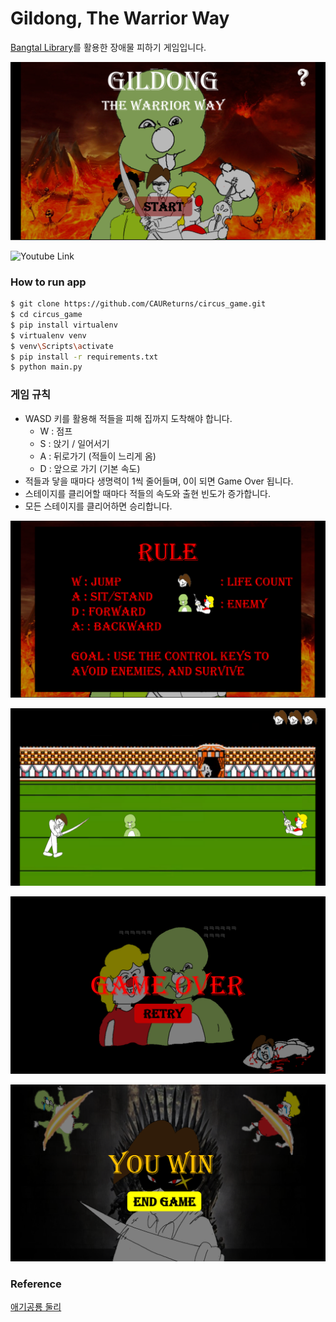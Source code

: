 # Gildong, The Warrior Way

[Bangtal Library](https://cafe.naver.com/bangtal)를 활용한 장애물 피하기 게임입니다.

![1.png](docs/1.PNG)

![Youtube Link](https://www.youtube.com/watch?v=8uTViakvevs)

### How to run app

```bash
$ git clone https://github.com/CAUReturns/circus_game.git
$ cd circus_game
$ pip install virtualenv
$ virtualenv venv
$ venv\Scripts\activate
$ pip install -r requirements.txt
$ python main.py
```

### 게임 규칙

- WASD 키를 활용해 적들을 피해 집까지 도착해야 합니다.
  - W : 점프
  - S : 앉기 / 일어서기
  - A : 뒤로가기 (적들이 느리게 옴)
  - D : 앞으로 가기 (기본 속도)
- 적들과 닿을 때마다 생명력이 1씩 줄어들며, 0이 되면 Game Over 됩니다.
- 스테이지를 클리어할 때마다 적들의 속도와 출현 빈도가 증가합니다.
- 모든 스테이지를 클리어하면 승리합니다.

![2.png](docs/2.PNG)

![3.png](docs/3.PNG)

![4.png](docs/4.PNG)

![5.png](docs/5.PNG)

### Reference

[애기공룡 둘리](https://m.blog.naver.com/undernation/221619500958)
